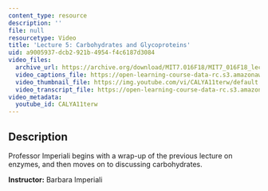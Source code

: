 ```yaml
---
content_type: resource
description: ''
file: null
resourcetype: Video
title: 'Lecture 5: Carbohydrates and Glycoproteins'
uid: a9005937-dcb2-921b-4954-f4c6187d3084
video_files:
  archive_url: https://archive.org/download/MIT7.016F18/MIT7_016F18_lec05_300k.mp4
  video_captions_file: https://open-learning-course-data-rc.s3.amazonaws.com/7-016-introductory-biology-fall-2018/a632afeb8fcd5bfc886d5622f1ec4bb6_CALYA11terw.vtt
  video_thumbnail_file: https://img.youtube.com/vi/CALYA11terw/default.jpg
  video_transcript_file: https://open-learning-course-data-rc.s3.amazonaws.com/7-016-introductory-biology-fall-2018/46c7d5d3f95c9a4d3adf64b644da5714_CALYA11terw.pdf
video_metadata:
  youtube_id: CALYA11terw
---
```


Description
-----------

Professor Imperiali begins with a wrap-up of the previous lecture on enzymes, and then moves on to discussing carbohydrates.

**Instructor:** Barbara Imperiali